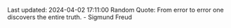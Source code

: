 Last updated: 2024-04-02 17:11:00
Random Quote: From error to error one discovers the entire truth. - Sigmund Freud